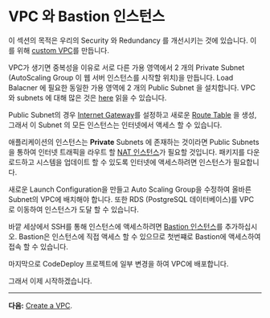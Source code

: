 # VPC 와 Bastion 인스턴스

이 섹션의 목적은 우리의 Security 와 Redundancy 를 개선시키는 것에 있습니다. 이를 위해 [custom VPC](https://aws.amazon.com/documentation/vpc/)를 만듭니다.

VPC가 생기면 중복성을 이유로 서로 다른 가용 영역에서 2 개의 Private Subnet (AutoScaling Group 이 웹 서버 인스턴스를 시작할 위치)을 만듭니다. Load Balacner 에 필요한 동일한 가용 영역에 2 개의 Public Subnet 을 설치합니다. VPC 와 subnets 에 대해 많은 것은 [here](https://docs.aws.amazon.com/AmazonVPC/latest/UserGuide/VPC_Subnets.html) 읽을 수 있습니다.

Public Subnet의 경우 [Internet Gateway](http://docs.aws.amazon.com/AmazonVPC/latest/UserGuide/VPC_Internet_Gateway.html)를 설정하고 새로운 [Route Table](http://docs.aws.amazon.com/AmazonVPC/latest/UserGuide/VPC_Route_Tables.html) 을 생성, 그래서 이 Subnet 의 모든 인스턴스는 인터넷에서 액세스 할 수 있습니다.

애플리케이션의 인스턴스는 **Private** Subnets 에 존재하는 것이라면 Public Subnets 을 통하여 인터넷 트래픽을 라우트 할 [NAT 인스턴스](http://docs.aws.amazon.com/AmazonVPC/latest/UserGuide/VPC_NAT_Instance.html)가 필요할 것입니다. 패키지를 다운로드하고 시스템을 업데이트 할 수 있도록 인터넷에 액세스하려면 인스턴스가 필요합니다.

새로운 Launch Configuration을 만들고 Auto Scaling Group을 수정하여 올바른 Subnet의 VPC에 배치해야 합니다. 또한 RDS (PostgreSQL 데이터베이스)를 VPC 로 이동하여 인스턴스가 도달 할 수 있습니다.

바깥 세상에서 SSH를 통해 인스턴스에 액세스하려면 [Bastion 인스턴스](https://aws.amazon.com/blogs/security/how-to-record-ssh-sessions-established-through-a-bastion-host/)를 추가하십시오.  Bastion은 인스턴스에 직접 액세스 할 수 있으므로 첫번쨰로 Bastion에 액세스하여 접속 할 수 있습니다.

마지막으로 CodeDeploy 프로젝트에 일부 변경을 하여 VPC에 배포합니다.

그래서 이제 시작하겠습니다.

---
**다음:** [Create a VPC](/workshop/vpc-subnets-bastion/01-create-vpc.md).

